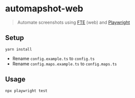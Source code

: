# automapshot-web

> Automate screenshots using [FTE](https://fte.triptohell.info/) (web) and [Playwright](https://playwright.dev/)

## Setup

```shell
yarn install
```

* Rename `config.example.ts` to `config.ts`
* Rename `config.maps.example.ts` to `config.maps.ts`

## Usage

```shell
npx playwright test
```
